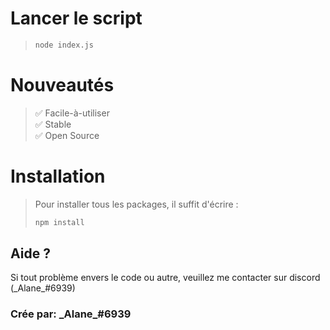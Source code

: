 # Lancer le script
> ```bash
> node index.js
> ```

# Nouveautés 
> ✅ Facile-à-utiliser <br>
> ✅ Stable <br>
> ✅ Open Source <br>

# Installation
> Pour installer tous les packages, il suffit d'écrire :
> ```bash
> npm install
> ```
## Aide ?
Si tout problème envers le code ou autre, veuillez me contacter sur discord (\_Alane\_#6939)

### Crée par: \_Alane\_#6939

